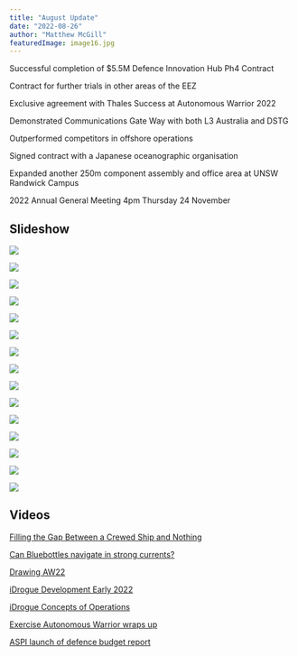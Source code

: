 ```yaml
---
title: "August Update"
date: "2022-08-26"
author: "Matthew McGill"
featuredImage: image16.jpg
---
```


Successful completion of $5.5M Defence Innovation Hub Ph4 Contract

Contract for further trials in other areas of the EEZ

Exclusive agreement with Thales Success at Autonomous Warrior 2022

Demonstrated Communications Gate Way with both L3 Australia and DSTG

Outperformed competitors in offshore operations

Signed contract with a Japanese oceanographic organisation

Expanded another 250m component assembly and office area at UNSW Randwick Campus

2022 Annual General Meeting 4pm Thursday 24 November

Slideshow
---------

![](image02.jpg)

![](image03.jpg)

![](image04.jpg)

![](image05.jpg)

![](image06.jpg)

![](image07.jpg)

![](image08.jpg)

![](image09.jpg)

![](image10.jpg)

![](image11.jpg)

![](image12.jpg)

![](image13.jpg)

![](image14.jpg)

![](image15.jpg)

![](image16.jpg)


Videos
------

[Filling the Gap Between a Crewed Ship and Nothing](https://youtu.be/LUdWvd2uMyQ)

[Can Bluebottles navigate in strong currents?](https://youtu.be/e7XCR0PLt3s)

[Drawing AW22](https://youtu.be/ZEMml0MPsHI)

[iDrogue Development Early 2022](https://youtu.be/VC08YMhyud0)

[iDrogue Concepts of Operations](https://youtu.be/B8LysXqq-98)

[Exercise Autonomous Warrior wraps up](https://www.youtube.com/watch?v=rYwMKviAZK8)

[ASPI launch of defence budget report](https://youtu.be/6z7igiPI4_U?t=1665)




